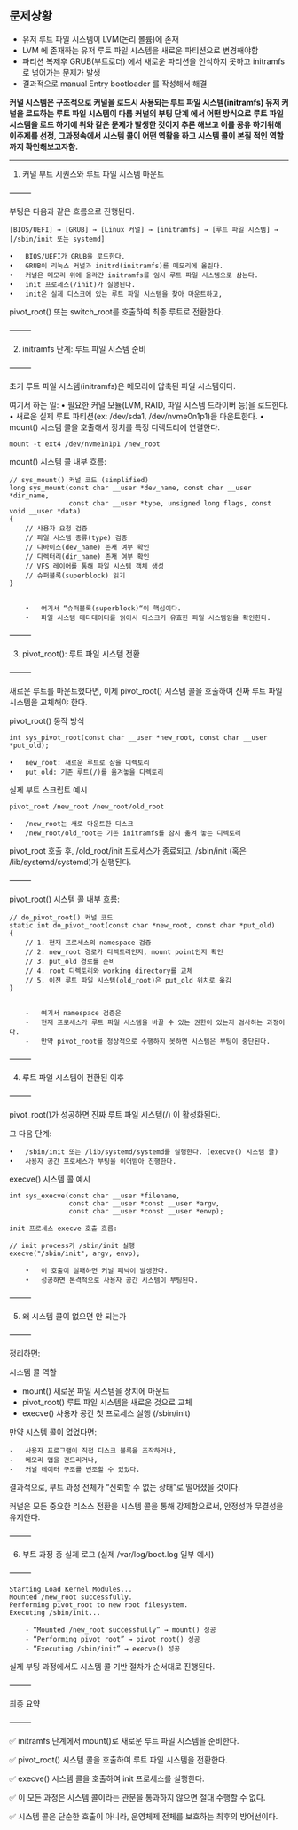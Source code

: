 ## 문제상황 
- 유저 루트 파일 시스템이 LVM(논리 볼륨)에 존재 
- LVM 에 존재하는 유저 루트 파일 시스템을 새로운 파티션으로 변경해야함
- 파티션 복제후 GRUB(부트로더) 에서 새로운 파티션을 인식하지 못하고 initramfs 로 넘어가는 문제가 발생
- 결과적으로 manual Entry bootloader 를 작성해서 해결

**커널 시스템은 구조적으로 커널을 로드시 사용되는 루트 파일 시스템(initramfs) 유저 커널을 로드하는 루트 파일 시스템이 다름**
**커널의 부팅 단계 에서 어떤 방식으로 루트 파일 시스템을 로드 하기에 위와 같은 문제가 발생한 것이지 추론 해보고 이를 공유 하기위해 이주제를 선정, 그과정속에서 시스템 콜이 어떤 역활을 하고 시스템 콜이 본질 적인 역할 까지 확인해보고자함.**

---
1. 커널 부트 시퀀스와 루트 파일 시스템 마운트

⸻

부팅은 다음과 같은 흐름으로 진행된다.


```
[BIOS/UEFI] → [GRUB] → [Linux 커널] → [initramfs] → [루트 파일 시스템] → [/sbin/init 또는 systemd]
```

	•	BIOS/UEFI가 GRUB을 로드한다.
	•	GRUB이 리눅스 커널과 initrd(initramfs)를 메모리에 올린다.
	•	커널은 메모리 위에 올라간 initramfs를 임시 루트 파일 시스템으로 삼는다.
	•	init 프로세스(/init)가 실행된다.
	•	init은 실제 디스크에 있는 루트 파일 시스템을 찾아 마운트하고,
pivot_root() 또는 switch_root를 호출하여 최종 루트로 전환한다.

⸻

2. initramfs 단계: 루트 파일 시스템 준비

⸻

초기 루트 파일 시스템(initramfs)은 메모리에 압축된 파일 시스템이다.

여기서 하는 일:
	•	필요한 커널 모듈(LVM, RAID, 파일 시스템 드라이버 등)을 로드한다.
	•	새로운 실제 루트 파티션(ex: /dev/sda1, /dev/nvme0n1p1)을 마운트한다.
	•	mount() 시스템 콜을 호출해서 장치를 특정 디렉토리에 연결한다.

```
mount -t ext4 /dev/nvme1n1p1 /new_root
```

mount() 시스템 콜 내부 흐름:

```
// sys_mount() 커널 코드 (simplified)
long sys_mount(const char __user *dev_name, const char __user *dir_name,
               const char __user *type, unsigned long flags, const void __user *data)
{
    // 사용자 요청 검증
    // 파일 시스템 종류(type) 검증
    // 디바이스(dev_name) 존재 여부 확인
    // 디렉터리(dir_name) 존재 여부 확인
    // VFS 레이어를 통해 파일 시스템 객체 생성
    // 슈퍼블록(superblock) 읽기
}


	•	여기서 “슈퍼블록(superblock)“이 핵심이다.
	•	파일 시스템 메타데이터를 읽어서 디스크가 유효한 파일 시스템임을 확인한다.

```
⸻

3. pivot_root(): 루트 파일 시스템 전환

⸻

새로운 루트를 마운트했다면, 이제
pivot_root() 시스템 콜을 호출하여 진짜 루트 파일 시스템을 교체해야 한다.

pivot_root() 동작 방식

```
int sys_pivot_root(const char __user *new_root, const char __user *put_old);
```

	•	new_root: 새로운 루트로 삼을 디렉토리
	•	put_old: 기존 루트(/)를 옮겨놓을 디렉토리

실제 부트 스크립트 예시

```
pivot_root /new_root /new_root/old_root
```

	•	/new_root는 새로 마운트한 디스크
	•	/new_root/old_root는 기존 initramfs를 잠시 옮겨 놓는 디렉토리

pivot_root 호출 후,
/old_root/init 프로세스가 종료되고,
/sbin/init (혹은 /lib/systemd/systemd)가 실행된다.

⸻

pivot_root() 시스템 콜 내부 흐름:

```
// do_pivot_root() 커널 코드
static int do_pivot_root(const char *new_root, const char *put_old)
{
    // 1. 현재 프로세스의 namespace 검증
    // 2. new_root 경로가 디렉토리인지, mount point인지 확인
    // 3. put_old 경로를 준비
    // 4. root 디렉토리와 working directory를 교체
    // 5. 이전 루트 파일 시스템(old_root)은 put_old 위치로 옮김
}


	-	여기서 namespace 검증은
	-	현재 프로세스가 루트 파일 시스템을 바꿀 수 있는 권한이 있는지 검사하는 과정이다.
	-	만약 pivot_root를 정상적으로 수행하지 못하면 시스템은 부팅이 중단된다.
```
⸻

4. 루트 파일 시스템이 전환된 이후

⸻

pivot_root()가 성공하면
진짜 루트 파일 시스템(/) 이 활성화된다.

그 다음 단계:

	•	/sbin/init 또는 /lib/systemd/systemd를 실행한다. (execve() 시스템 콜)
	•	사용자 공간 프로세스가 부팅을 이어받아 진행한다.

execve() 시스템 콜 예시

```
int sys_execve(const char __user *filename,
               const char __user *const __user *argv,
               const char __user *const __user *envp);

init 프로세스 execve 호출 흐름:

// init process가 /sbin/init 실행
execve("/sbin/init", argv, envp);

	•	이 호출이 실패하면 커널 패닉이 발생한다.
	•	성공하면 본격적으로 사용자 공간 시스템이 부팅된다.
```

⸻

5. 왜 시스템 콜이 없으면 안 되는가

⸻

정리하면:

시스템 콜 역할


 - mount()	새로운 파일 시스템을 장치에 마운트
 - pivot_root()	루트 파일 시스템을 새로운 것으로 교체
 - execve()	사용자 공간 첫 프로세스 실행 (/sbin/init)

만약 시스템 콜이 없었다면:
    
    - 	사용자 프로그램이 직접 디스크 블록을 조작하거나,
	-	메모리 맵을 건드리거나,
	-	커널 데이터 구조를 변조할 수 있었다.

결과적으로, 부트 과정 전체가
“신뢰할 수 없는 상태”로 떨어졌을 것이다.

커널은 모든 중요한 리소스 전환을 시스템 콜을 통해 강제함으로써,
안정성과 무결성을 유지한다.

⸻

6. 부트 과정 중 실제 로그 (실제 /var/log/boot.log 일부 예시)

⸻


```
Starting Load Kernel Modules...
Mounted /new_root successfully.
Performing pivot_root to new root filesystem.
Executing /sbin/init...

    - “Mounted /new_root successfully” → mount() 성공
	- “Performing pivot_root” → pivot_root() 성공
	- “Executing /sbin/init” → execve() 성공
```

실제 부팅 과정에서도 시스템 콜 기반 절차가 순서대로 진행된다.

⸻

최종 요약

⸻

✅ initramfs 단계에서 mount()로 새로운 루트 파일 시스템을 준비한다.

✅ pivot_root() 시스템 콜을 호출하여 루트 파일 시스템을 전환한다.

✅ execve() 시스템 콜을 호출하여 init 프로세스를 실행한다.

✅ 이 모든 과정은 시스템 콜이라는 관문을 통과하지 않으면 절대 수행할 수 없다.

✅ 시스템 콜은 단순한 호출이 아니라,
운영체제 전체를 보호하는 최후의 방어선이다.

